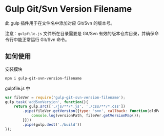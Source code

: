 Gulp Git/Svn Version Filename
=====================


此 gulp 插件用于在文件名中添加对应 Git/Svn 的版本号。

注意：`gulpfile.js` 文件所在目录需要是 Git/Svn 有效的版本仓库目录，并确保命令行中能正常运行 Git/Svn 命令。

如何使用
----------

安装模块

```bash
npm i gulp-git-svn-version-filename
```

gulpfile.js 中

```js
var fileVer = require('gulp-git-svn-version-filename');
gulp.task('addSvnVersion', function(){
	return gulp.src(['./js/**/*.js', './css/**/*.css'])
		.pipe(fileVer.getVersion({type: 'svn', callback: function(oldPath, versionPath){
			console.log(versionPath, fileVer.getVersionMap());
		}}))
		.pipe(gulp.dest('./build'))
});
```

